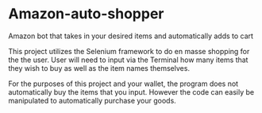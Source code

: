 # Amazon-auto-shopper
Amazon bot that takes in your desired items and automatically adds to cart

This project utilizes the Selenium framework to do en masse shopping for the the user. 
User will need to input via the Terminal how many items that they wish to buy as well as the item names themselves.

For the purposes of this project and your wallet, the program does not automatically buy the items that you input.
However the code can easily be manipulated to automatically purchase your goods. 
